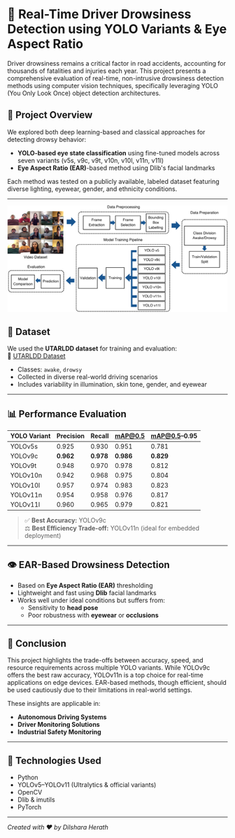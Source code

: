 # 🛑 Real-Time Driver Drowsiness Detection using YOLO Variants & Eye Aspect Ratio

Driver drowsiness remains a critical factor in road accidents, accounting for thousands of fatalities and injuries each year. This project presents a comprehensive evaluation of real-time, non-intrusive drowsiness detection methods using computer vision techniques, specifically leveraging YOLO (You Only Look Once) object detection architectures.

## 🧠 Project Overview

We explored both deep learning-based and classical approaches for detecting drowsy behavior:
- **YOLO-based eye state classification** using fine-tuned models across seven variants (v5s, v9c, v9t, v10n, v10l, v11n, v11l)
- **Eye Aspect Ratio (EAR)**-based method using Dlib's facial landmarks

Each method was tested on a publicly available, labeled dataset featuring diverse lighting, eyewear, gender, and ethnicity conditions.

---

<img src="assests/system2.png" width='1000'>

## 📂 Dataset

We used the **UTARLDD dataset** for training and evaluation:  
🔗 [UTARLDD Dataset](https://sites.google.com/view/utarldd/home?authuser=0)

- Classes: `awake`, `drowsy`
- Collected in diverse real-world driving scenarios
- Includes variability in illumination, skin tone, gender, and eyewear

---

## 📊 Performance Evaluation

| YOLO Variant | Precision | Recall | mAP@0.5 | mAP@0.5–0.95 |
|--------------|-----------|--------|---------|--------------|
| YOLOv5s      | 0.925     | 0.930  | 0.951   | 0.781        |
| YOLOv9c      | **0.962** | **0.978**  | **0.986**   | **0.829**        |
| YOLOv9t      | 0.948     | 0.970  | 0.978   | 0.812        |
| YOLOv10n     | 0.942     | 0.968  | 0.975   | 0.804        |
| YOLOv10l     | 0.957     | 0.974  | 0.983   | 0.823        |
| YOLOv11n     | 0.954     | 0.958  | 0.976   | 0.817        |
| YOLOv11l     | 0.960     | 0.965  | 0.979   | 0.821        |

> ✅ **Best Accuracy:** YOLOv9c  
> ⚖️ **Best Efficiency Trade-off:** YOLOv11n (ideal for embedded deployment)

---

## 👁️ EAR-Based Drowsiness Detection

- Based on **Eye Aspect Ratio (EAR)** thresholding
- Lightweight and fast using **Dlib** facial landmarks
- Works well under ideal conditions but suffers from:
  - Sensitivity to **head pose**
  - Poor robustness with **eyewear** or **occlusions**

---


## 📌 Conclusion

This project highlights the trade-offs between accuracy, speed, and resource requirements across multiple YOLO variants. While YOLOv9c offers the best raw accuracy, YOLOv11n is a top choice for real-time applications on edge devices. EAR-based methods, though efficient, should be used cautiously due to their limitations in real-world settings.

These insights are applicable in:
- **Autonomous Driving Systems**
- **Driver Monitoring Solutions**
- **Industrial Safety Monitoring**

---


## 🔧 Technologies Used

- Python
- YOLOv5–YOLOv11 (Ultralytics & official variants)
- OpenCV
- Dlib & imutils
- PyTorch

---

*Created with ❤️ by Dilshara Herath*
